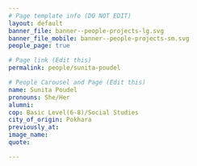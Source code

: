```yaml
---
# Page template info (DO NOT EDIT)
layout: default
banner_file: banner--people-projects-lg.svg
banner_file_mobile: banner--people-projects-sm.svg
people_page: true

# Page link (Edit this)
permalink: people/sunita-poudel

# People Carousel and Page (Edit this)
name: Sunita Poudel
pronouns: She/Her
alumni: 
cop: Basic Level(6-8)/Social Studies
city_of_origin: Pokhara
previously_at: 
image_name:
quote: 

---
```

